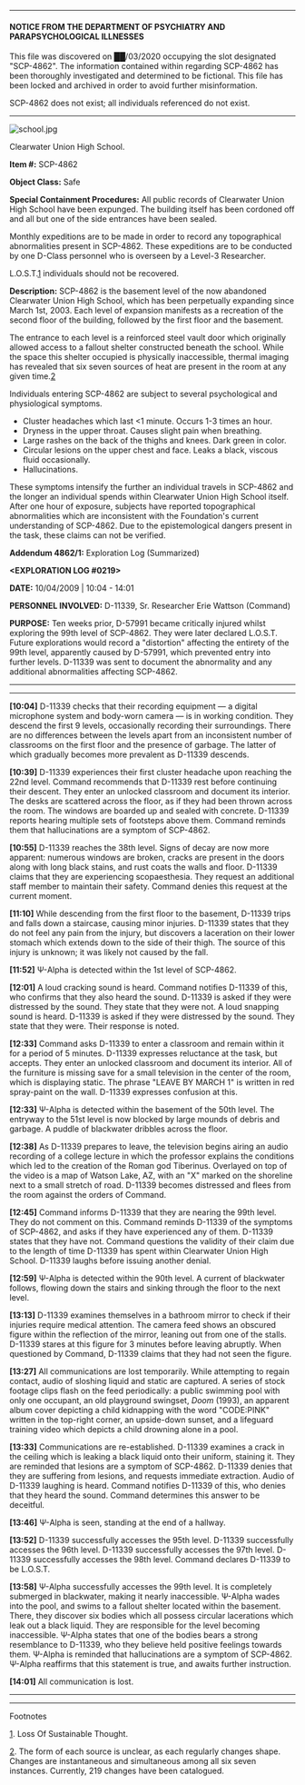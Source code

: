 * * *

#### NOTICE FROM THE DEPARTMENT OF PSYCHIATRY AND PARAPSYCHOLOGICAL ILLNESSES

This file was discovered on ██/03/2020 occupying the slot designated "SCP-4862". The information contained within regarding SCP-4862 has been thoroughly investigated and determined to be fictional. This file has been locked and archived in order to avoid further misinformation.

SCP-4862 does not exist; all individuals referenced do not exist.

* * *

![school.jpg](http://scp-wiki.wdfiles.com/local--files/scp-4862/school.jpg)

Clearwater Union High School.

**Item #:** SCP-4862

**Object Class:** Safe

**Special Containment Procedures:** All public records of Clearwater Union High School have been expunged. The building itself has been cordoned off and all but one of the side entrances have been sealed.

Monthly expeditions are to be made in order to record any topographical abnormalities present in SCP-4862. These expeditions are to be conducted by one D-Class personnel who is overseen by a Level-3 Researcher.

L.O.S.T.[1](javascript:;) individuals should not be recovered.

**Description:** SCP-4862 is the basement level of the now abandoned Clearwater Union High School, which has been perpetually expanding since March 1st, 2003. Each level of expansion manifests as a recreation of the second floor of the building, followed by the first floor and the basement.

The entrance to each level is a reinforced steel vault door which originally allowed access to a fallout shelter constructed beneath the school. While the space this shelter occupied is physically inaccessible, thermal imaging has revealed that six seven sources of heat are present in the room at any given time.[2](javascript:;)

Individuals entering SCP-4862 are subject to several psychological and physiological symptoms.

*   Cluster headaches which last <1 minute. Occurs 1-3 times an hour.
*   Dryness in the upper throat. Causes slight pain when breathing.
*   Large rashes on the back of the thighs and knees. Dark green in color.
*   Circular lesions on the upper chest and face. Leaks a black, viscous fluid occasionally.
*   Hallucinations.

These symptoms intensify the further an individual travels in SCP-4862 and the longer an individual spends within Clearwater Union High School itself. After one hour of exposure, subjects have reported topographical abnormalities which are inconsistent with the Foundation's current understanding of SCP-4862. Due to the epistemological dangers present in the task, these claims can not be verified.

**Addendum 4862/1:** Exploration Log (Summarized)

**<EXPLORATION LOG #0219>**

**DATE:** 10/04/2009 | 10:04 - 14:01

**PERSONNEL INVOLVED:** D-11339, Sr. Researcher Erie Wattson (Command)

**PURPOSE:** Ten weeks prior, D-57991 became critically injured whilst exploring the 99th level of SCP-4862. They were later declared L.O.S.T. Future explorations would record a "distortion" affecting the entirety of the 99th level, apparently caused by D-57991, which prevented entry into further levels. D-11339 was sent to document the abnormality and any additional abnormalities affecting SCP-4862.

* * *

**<BEGIN LOG>**

* * *

**\[10:04\]** D-11339 checks that their recording equipment — a digital microphone system and body-worn camera — is in working condition. They descend the first 9 levels, occasionally recording their surroundings. There are no differences between the levels apart from an inconsistent number of classrooms on the first floor and the presence of garbage. The latter of which gradually becomes more prevalent as D-11339 descends.

**\[10:39\]** D-11339 experiences their first cluster headache upon reaching the 22nd level. Command recommends that D-11339 rest before continuing their descent. They enter an unlocked classroom and document its interior. The desks are scattered across the floor, as if they had been thrown across the room. The windows are boarded up and sealed with concrete. D-11339 reports hearing multiple sets of footsteps above them. Command reminds them that hallucinations are a symptom of SCP-4862.

**\[10:55\]** D-11339 reaches the 38th level. Signs of decay are now more apparent: numerous windows are broken, cracks are present in the doors along with long black stains, and rust coats the walls and floor. D-11339 claims that they are experiencing scopaesthesia. They request an additional staff member to maintain their safety. Command denies this request at the current moment.

**\[11:10\]** While descending from the first floor to the basement, D-11339 trips and falls down a staircase, causing minor injuries. D-11339 states that they do not feel any pain from the injury, but discovers a laceration on their lower stomach which extends down to the side of their thigh. The source of this injury is unknown; it was likely not caused by the fall.

**\[11:52\]** Ψ-Alpha is detected within the 1st level of SCP-4862.

**\[12:01\]** A loud cracking sound is heard. Command notifies D-11339 of this, who confirms that they also heard the sound. D-11339 is asked if they were distressed by the sound. They state that they were not. A loud snapping sound is heard. D-11339 is asked if they were distressed by the sound. They state that they were. Their response is noted.

**\[12:33\]** Command asks D-11339 to enter a classroom and remain within it for a period of 5 minutes. D-11339 expresses reluctance at the task, but accepts. They enter an unlocked classroom and document its interior. All of the furniture is missing save for a small television in the center of the room, which is displaying static. The phrase "LEAVE BY MARCH 1" is written in red spray-paint on the wall. D-11339 expresses confusion at this.

**\[12:33\]** Ψ-Alpha is detected within the basement of the 50th level. The entryway to the 51st level is now blocked by large mounds of debris and garbage. A puddle of blackwater dribbles across the floor.

**\[12:38\]** As D-11339 prepares to leave, the television begins airing an audio recording of a college lecture in which the professor explains the conditions which led to the creation of the Roman god Tiberinus. Overlayed on top of the video is a map of Watson Lake, AZ, with an "X" marked on the shoreline next to a small stretch of road. D-11339 becomes distressed and flees from the room against the orders of Command.

**\[12:45\]** Command informs D-11339 that they are nearing the 99th level. They do not comment on this. Command reminds D-11339 of the symptoms of SCP-4862, and asks if they have experienced any of them. D-11339 states that they have not. Command questions the validity of their claim due to the length of time D-11339 has spent within Clearwater Union High School. D-11339 laughs before issuing another denial.

**\[12:59\]** Ψ-Alpha is detected within the 90th level. A current of blackwater follows, flowing down the stairs and sinking through the floor to the next level.

**\[13:13\]** D-11339 examines themselves in a bathroom mirror to check if their injuries require medical attention. The camera feed shows an obscured figure within the reflection of the mirror, leaning out from one of the stalls. D-11339 stares at this figure for 3 minutes before leaving abruptly. When questioned by Command, D-11339 claims that they had not seen the figure.

**\[13:27\]** All communications are lost temporarily. While attempting to regain contact, audio of sloshing liquid and static are captured. A series of stock footage clips flash on the feed periodically: a public swimming pool with only one occupant, an old playground swingset, _Doom_ (1993), an apparent album cover depicting a child kidnapping with the word "CODE:PINK" written in the top-right corner, an upside-down sunset, and a lifeguard training video which depicts a child drowning alone in a pool.

**\[13:33\]** Communications are re-established. D-11339 examines a crack in the ceiling which is leaking a black liquid onto their uniform, staining it. They are reminded that lesions are a symptom of SCP-4862. D-11339 denies that they are suffering from lesions, and requests immediate extraction. Audio of D-11339 laughing is heard. Command notifies D-11339 of this, who denies that they heard the sound. Command determines this answer to be deceitful.

**\[13:46\]** Ψ-Alpha is seen, standing at the end of a hallway.

**\[13:52\]** D-11339 successfully accesses the 95th level. D-11339 successfully accesses the 96th level. D-11339 successfully accesses the 97th level. D-11339 successfully accesses the 98th level. Command declares D-11339 to be L.O.S.T.

**\[13:58\]** Ψ-Alpha successfully accesses the 99th level. It is completely submerged in blackwater, making it nearly inaccessible. Ψ-Alpha wades into the pool, and swims to a fallout shelter located within the basement. There, they discover six bodies which all possess circular lacerations which leak out a black liquid. They are responsible for the level becoming inaccessible. Ψ-Alpha states that one of the bodies bears a strong resemblance to D-11339, who they believe held positive feelings towards them. Ψ-Alpha is reminded that hallucinations are a symptom of SCP-4862. Ψ-Alpha reaffirms that this statement is true, and awaits further instruction.

**\[14:01\]** All communication is lost.

* * *

**<END LOG>**

* * *

  
  
  
  
  
  
  
  
  

Footnotes

[1](javascript:;). Loss Of Sustainable Thought.

[2](javascript:;). The form of each source is unclear, as each regularly changes shape. Changes are instantaneous and simultaneous among all six seven instances. Currently, 219 changes have been catalogued.